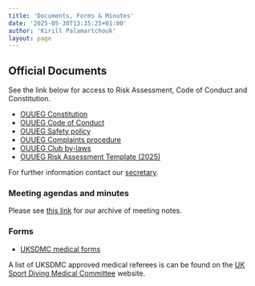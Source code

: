```yaml
---
title: 'Documents, Forms & Minutes'
date: '2025-05-30T13:35:25+01:00'
author: 'Kirill Palamartchouk'
layout: page
---
```


## Official Documents

See the link below for access to Risk Assessment, Code of Conduct and Constitution.

- [OUUEG Constitution](https://docs.google.com/document/d/1Qm9C0x9KDEh4ubnpNlfa5JQptAoc0Mi_/view)
- [OUUEG Code of Conduct](https://docs.google.com/document/d/1r71aZ-ylWt4TAuBDNQwaY3bmUPaZKuNh/view)
- [OUUEG Safety policy](https://docs.google.com/document/d/1LvAU9fCTrK50rf9i7GfHyNq0iDghT6jY/view)
- [OUUEG Complaints procedure](https://docs.google.com/document/d/1cPwdnUAfGiLhQqPwlylY8hFdqAyHB1cR/view)
- [OUUEG Club by-laws](https://docs.google.com/document/d/1mGebg-bWq-G7VVPVTSg8ZTBEBbWNwfRS/view)
- [OUUEG Risk Assessment Template (2025)](https://docs.google.com/document/d/1BZQW3fyfKTMp4z2rt_LoTMjjgfGnLtzq/view)

For further information contact our [secretary](/about/committee).

### Meeting agendas and minutes

Please see [this link](https://drive.google.com/drive/folders/1Y2cWY354BMNhlH-rBQzLKQj_9dCbGHe7) for our archive of meeting notes.

### Forms

- [UKSDMC medical forms](https://www.ukdmc.org/downloads/)

A list of UKSDMC approved medical referees is can be found on the [UK Sport Diving Medical Committee](https://www.uksdmc.co.uk/) website.
